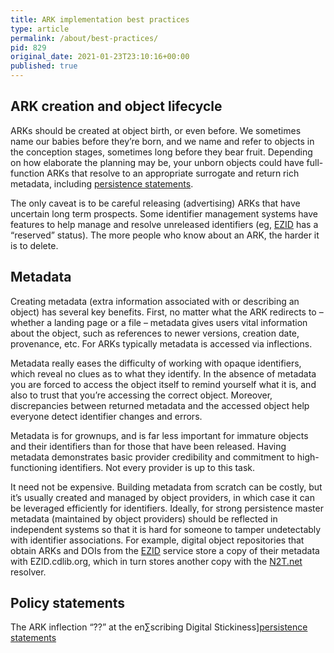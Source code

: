 ```yaml
---
title: ARK implementation best practices
type: article
permalink: /about/best-practices/
pid: 829
original_date: 2021-01-23T23:10:16+00:00
published: true
---
```


## ARK creation and object lifecycle

ARKs should be created at object birth, or even before. We sometimes name our
babies before they’re born, and we name and refer to objects in the conception
stages, sometimes long before they bear fruit. Depending on how elaborate the
planning may be, your unborn objects could have full-function ARKs that
resolve to an appropriate surrogate and return rich metadata, including
[persistence statements].

The only caveat is to be careful releasing (advertising) ARKs that have
uncertain long term prospects. Some identifier management systems have
features to help manage and resolve unreleased identifiers (eg, [EZID] has a
“reserved” status). The more people who know about an ARK, the harder it is to
delete.

## Metadata

Creating metadata (extra information associated with or describing an object)
has several key benefits. First, no matter what the ARK redirects to – whether
a landing page or a file – metadata gives users vital information about the
object, such as references to newer versions, creation date, provenance, etc.
For ARKs typically metadata is accessed via inflections.

Metadata really eases the difficulty of working with opaque identifiers, which
reveal no clues as to what they identify. In the absence of metadata you are
forced to access the object itself to remind yourself what it is, and also to
trust that you’re accessing the correct object. Moreover, discrepancies
between returned metadata and the accessed object help everyone detect
identifier changes and errors.

Metadata is for grownups, and is far less important for immature objects and
their identifiers than for those that have been released. Having metadata
demonstrates basic provider credibility and commitment to high-functioning
identifiers. Not every provider is up to this task.

It need not be expensive. Building metadata from scratch can be costly, but
it’s usually created and managed by object providers, in which case it can be
leveraged efficiently for identifiers. Ideally, for strong persistence master
metadata (maintained by object providers) should be reflected in independent
systems so that it is hard for someone to tamper undetectably with identifier
associations. For example, digital object repositories that obtain ARKs and
DOIs from the [EZID] service store a copy of their metadata with
EZID.cdlib.org, which in turn stores another copy with the [N2T.net] resolver.

## Policy statements

The ARK inflection “??” at the en∑scribing Digital Stickiness][persistence
statements]


[persistence statements]: https://doi.org/10.5334/dsj-2017-039
[EZID]: https://ezid.cdlib.org/
[N2T.net]: https://n2t.net/
[Identifier Conventions]: http://ezid.cdlib.org/learn/id_concepts
